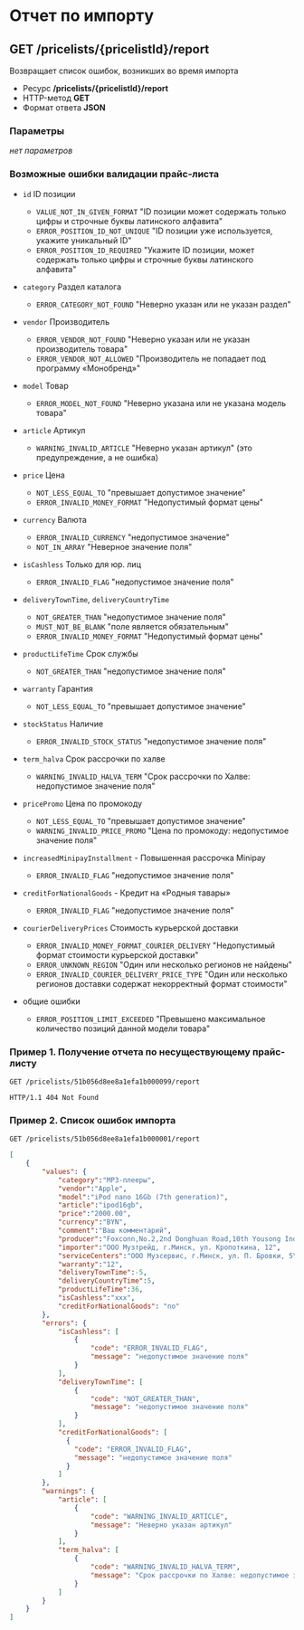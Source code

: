 # Отчет по импорту

## GET /pricelists/{pricelistId}/report

Возвращает список ошибок, возникших во время импорта

- Ресурс **/pricelists/{pricelistId}/report**
- HTTP-метод **GET**
- Формат ответа **JSON**

### Параметры

*нет параметров*

### Возможные ошибки валидации прайс-листа

- `id` ID позиции
    - `VALUE_NOT_IN_GIVEN_FORMAT` "ID позиции может содержать только цифры и строчные буквы латинского алфавита"
    - `ERROR_POSITION_ID_NOT_UNIQUE` "ID позиции уже используется, укажите уникальный ID"
    - `ERROR_POSITION_ID_REQUIRED` "Укажите ID позиции, может содержать только цифры и строчные буквы латинского алфавита"
- `category` Раздел каталога
    - `ERROR_CATEGORY_NOT_FOUND` "Неверно указан или не указан раздел"
- `vendor` Производитель
    - `ERROR_VENDOR_NOT_FOUND` "Неверно указан или не указан производитель товара"
    - `ERROR_VENDOR_NOT_ALLOWED` "Производитель не попадает под программу «Монобренд»"
- `model` Товар
    - `ERROR_MODEL_NOT_FOUND` "Неверно указана или не указана модель товара"
- `article` Артикул
    - `WARNING_INVALID_ARTICLE` "Неверно указан артикул" (это предупреждение, а не ошибка)
- `price` Цена
    - `NOT_LESS_EQUAL_TO` "превышает допустимое значение"
    - `ERROR_INVALID_MONEY_FORMAT` "Недопустимый формат цены"
- `currency` Валюта
    - `ERROR_INVALID_CURRENCY` "недопустимое значение"
    - `NOT_IN_ARRAY` "Неверное значение поля"
- `isCashless` Только для юр. лиц
    - `ERROR_INVALID_FLAG` "недопустимое значение поля"
- `deliveryTownTime`, `deliveryCountryTime`
    - `NOT_GREATER_THAN` "недопустимое значение поля"
    - `MUST_NOT_BE_BLANK` "поле является обязательным"
    - `ERROR_INVALID_MONEY_FORMAT` "Недопустимый формат цены"
- `productLifeTime` Срок службы
    - `NOT_GREATER_THAN` "недопустимое значение поля"
- `warranty` Гарантия
    - `NOT_LESS_EQUAL_TO` "превышает допустимое значение"
- `stockStatus` Наличие
    - `ERROR_INVALID_STOCK_STATUS` "недопустимое значение поля"
- `term_halva` Срок рассрочки по халве
    - `WARNING_INVALID_HALVA_TERM` "Срок рассрочки по Халве: недопустимое значение поля"
- `pricePromo` Цена по промокоду
    - `NOT_LESS_EQUAL_TO` "превышает допустимое значение"
    - `WARNING_INVALID_PRICE_PROMO` "Цена по промокоду: недопустимое значение поля"
- `increasedMinipayInstallment` - Повышенная рассрочка Minipay
    - `ERROR_INVALID_FLAG` "недопустимое значение поля"
- `creditForNationalGoods` - Кредит на «Родныя тавары»
    - `ERROR_INVALID_FLAG` "недопустимое значение поля"
- `courierDeliveryPrices` Стоимость курьерской доставки    
    - `ERROR_INVALID_MONEY_FORMAT_COURIER_DELIVERY` "Недопустимый формат стоимости курьерской доставки"
    - `ERROR_UNKNOWN_REGION` "Один или несколько регионов не найдены"
    - `ERROR_INVALID_COURIER_DELIVERY_PRICE_TYPE` "Один или несколько регионов доставки содержат некорректный формат стоимости"

- общие ошибки
    - `ERROR_POSITION_LIMIT_EXCEEDED` "Превышено максимальное количество позиций данной модели товара"

### Пример 1. Получение отчета по несуществующему прайс-листу

```
GET /pricelists/51b056d8ee8a1efa1b000099/report
```

```
HTTP/1.1 404 Not Found
```

### Пример 2. Список ошибок импорта

```
GET /pricelists/51b056d8ee8a1efa1b000001/report
```

```json
[
    {
        "values": {
            "category":"MP3-плееры",
            "vendor":"Apple",
            "model":"iPod nano 16Gb (7th generation)",
            "article":"ipod16gb",
            "price":"2000.00",
            "currency":"BYN",
            "comment":"Ваш комментарий",
            "producer":"Foxconn,No.2,2nd Donghuan Road,10th Yousong Industrial District,Longhua,Baoan,Shenzhen City,Guangdong Province,China",
            "importer":"ООО Музтрейд, г.Минск, ул. Кропоткина, 12",
            "serviceCenters":"ООО Музсервис, г.Минск, ул. П. Бровки, 5\r\nООО Плеерсервис, г.Гомель, ул. Платонова, 16",
            "warranty":"12",
            "deliveryTownTime":-5,
            "deliveryCountryTime":5,
            "productLifeTime":36,
            "isCashless":"xxx",
            "creditForNationalGoods": "no"
        },
        "errors": {
            "isCashless": [
                {
                    "code": "ERROR_INVALID_FLAG",
                    "message": "недопустимое значение поля"
                }
            ],
            "deliveryTownTime": [
                {
                    "code": "NOT_GREATER_THAN",
                    "message": "недопустимое значение поля"
                }
            ],
            "creditForNationalGoods": [
              {
                "code": "ERROR_INVALID_FLAG",
                "message": "недопустимое значение поля"
              }
            ]          
        },
        "warnings": {
            "article": [
                {
                    "code": "WARNING_INVALID_ARTICLE",
                    "message": "Неверно указан артикул"
                }
            ],
            "term_halva": [
                {
                    "code": "WARNING_INVALID_HALVA_TERM",
                    "message": "Срок рассрочки по Халве: недопустимое значение поля"
                }                              
            ]
        }
    }
]
```
